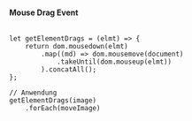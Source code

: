 #### Mouse Drag Event
<pre><code class="javascript" data-trim>
let getElementDrags = (elmt) => {
    return dom.mousedown(elmt)
        .map((md) => dom.mousemove(document)
            .takeUntil(dom.mouseup(elmt))
        ).concatAll();
};

// Anwendung
getElementDrags(image)
    .forEach(moveImage)
</code></pre>
